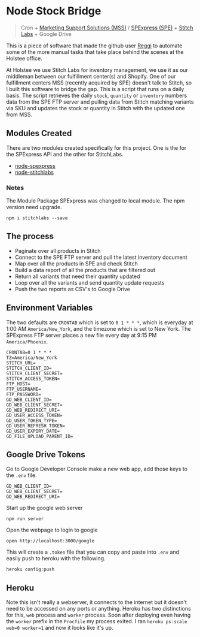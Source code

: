# Node Stock Bridge

> Cron + [Marketing Support Solutions (MSS)](http://www.mssworks.com/order-fulfillment/) / [SPExpress (SPE)](http://www.spexpress.com/) + [Stitch Labs](http://www.stitchlabs.com/)  + Google Drive

This is a piece of software that made the github user [Reggi](https://github.com/reggi) to automate some of the more manual tasks that take place behind the scenes at the Holstee office.

At Holstee we use Stitch Labs for inventory management, we use it as our middleman between our fulfillment center(s) and Shopify. One of our fulfillment centers MSS (recently acquired by SPE) doesn't talk to Stitch, so I built this software to bridge the gap. This is a script that runs on a daily basis. The script retrieves the daily `stock`, `quantity` or `inventory` numbers data from the SPE FTP server and pulling data from Stitch matching variants via SKU and updates the stock or quantity in Stitch with the updated one from MSS.  

## Modules Created

There are two modules created specifically for this project. One is the for the SPExpress API and the other for StitchLabs.

* [node-spexpress](https://github.com/reggi/node-spexpress)
* [node-stitchlabs](https://github.com/reggi/node-stitchlabs)

### Notes

The Module Package SPExpress was changed to local module. The npm version need upgrade.

`npm i stitchlabs --save`

## The process

* Paginate over all products in Stitch
* Connect to the SPE FTP server and pull the latest inventory document
* Map over all the products in SPE and check Stitch
* Build a data report of all the products that are filtered out
* Return all variants that need their quantity updated
* Loop over all the variants and send quantity update requests
* Push the two reports as CSV's to Google Drive

## Environment Variables

The two defaults are `CRONTAB` which is set to `0 1 * * *`, which is everyday at 1:00 AM `America/New_York`, and the timezone which is set to New York. The SPExpress FTP server places a new file every day at 9:15 PM `America/Phoenix`.

```
CRONTAB=0 1 * * *
TZ=America/New_York
STITCH_URL=
STITCH_CLIENT_ID=
STITCH_CLIENT_SECRET=
STITCH_ACCESS_TOKEN=
FTP_HOST=
FTP_USERNAME=
FTP_PASSWORD=
GD_WEB_CLIENT_ID=
GD_WEB_CLIENT_SECRET=
GD_WEB_REDIRECT_URI=
GD_USER_ACCESS_TOKEN=
GD_USER_TOKEN_TYPE=
GD_USER_REFRESH_TOKEN=
GD_USER_EXPIRY_DATE=
GD_FILE_UPLOAD_PARENT_ID=
```

## Google Drive Tokens

Go to Google Developer Console make a new web app, add those keys to the `.env` file.

```
GD_WEB_CLIENT_ID=
GD_WEB_CLIENT_SECRET=
GD_WEB_REDIRECT_URI=
```

Start up the google web server

```
npm run server
```

Open the webpage to login to google

```
open http://localhost:3000/google
```

This will create a `.token` file that you can copy and paste into `.env` and easily push to heroku with the following.

```
heroku config:push
```

## Heroku

Note this isn't really a webserver, it connects to the internet but it doesn't need to be accessed on any ports or anything. Heroku has two distinctions for this, `web` process and `worker` process. Soon after deploying even having the `worker` prefix in the `Procfile` my process exited. I ran `heroku ps:scale web=0 worker=1` and now it looks like it's up.
